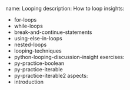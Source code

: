 name: Looping
description: How to loop
insights:
  - for-loops
  - while-loops
  - break-and-continue-statements
  - using-else-in-loops
  - nested-loops
  - looping-techniques
  - python-looping-discussion-insight
exercises:
  - py-practice-boolean
  - py-practice-iterable
  - py-practice-iterable2
aspects:
  - introduction
 
